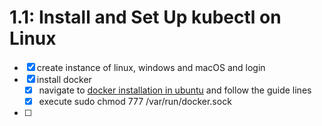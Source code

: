 # 1.1: Install and Set Up kubectl on Linux
- [x] create instance of linux, windows and macOS and login
- [x] install docker
    - [x] navigate to [docker installation in ubuntu](https://docs.docker.com/engine/install/ubuntu/#install-using-the-repository) and follow the guide lines
    - [x] execute sudo chmod 777 /var/run/docker.sock
- [ ] 

